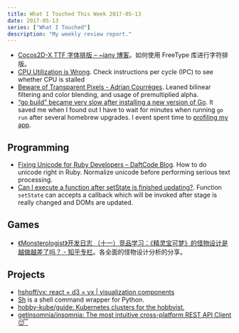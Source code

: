 ```yaml
---
title: What I Touched This Week 2017-05-13
date: 2017-05-13
series: ["What I Touched"]
description: "My weekly review report."
---
```


- [Cocos2D-X TTF 字体排版 – ~iany 博客](https://blog.iany.me/zh/2017/05/cocos2d-x-ttf/)。如何使用 FreeType 库进行字符排版。
- [CPU Utilization is Wrong](http://www.brendangregg.com/blog/2017-05-09/cpu-utilization-is-wrong.html). Check instructions per cycle (IPC) to see whether CPU is stalled
- [Beware of Transparent Pixels - Adrian Courrèges](http://www.adriancourreges.com/blog/2017/05/09/beware-of-transparent-pixels/). Leaned bilinear filtering and color blending, and usage of premultiplied alpha.
- [“go build” became very slow after installing a new version of Go](http://stackoverflow.com/a/24341946/667158). It saved me when I found out I have to wait for minutes when running `go run` after several homebrew upgrades. I event spent time to [profiling my app](https://blog.golang.org/profiling-go-programs).

## Programming

- [Fixing Unicode for Ruby Developers – DaftCode Blog](https://blog.daftcode.pl/fixing-unicode-for-ruby-developers-60d7f6377388). How to do unicode right in Ruby. Normalize unicode before performing serious text processing.
- [Can I execute a function after setState is finished updating?](http://stackoverflow.com/a/34687141/667158). Function `setState` can accepts a callback which will be invoked after stage is really changed and DOMs are updated.

<!--more-->

## Games

- [《Monsterologist》开发日志 （十一）竞品学习：《精灵宝可梦》的怪物设计是越做越差了吗？ - 知乎专栏](https://zhuanlan.zhihu.com/p/26520569)。各全面的怪物设计分析的分享。

## Projects

- [hshoff/vx: react + d3 = vx | visualization components](https://github.com/hshoff/vx)
- [Sh](http://amoffat.github.io/sh/index.html) is a shell command wrapper for Python.
- [hobby-kube/guide: Kubernetes clusters for the hobbyist.](https://github.com/hobby-kube/guide)
- [getinsomnia/insomnia: The most intuitive cross-platform REST API Client 😴](https://github.com/getinsomnia/insomnia)
